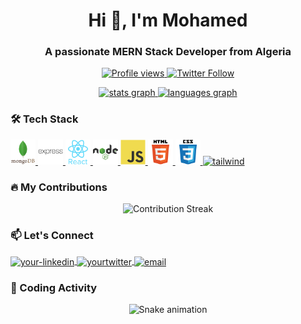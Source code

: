 <h1 align="center">Hi 👋, I'm Mohamed</h1>
<h3 align="center">A passionate MERN Stack Developer from Algeria</h3>

<p align="center">
  <a href="https://github.com/NMA19">
    <img src="https://komarev.com/ghpvc/?username=NMA19&label=Profile%20views&color=0e75b6&style=flat" alt="Profile views" />
  </a>
  <a href="https://twitter.com/yourtwitter" target="blank">
    <img src="https://img.shields.io/twitter/follow/yourtwitter?logo=twitter&style=for-the-badge" alt="Twitter Follow" />
  </a>
</p>

<div align="center">
  <a href="https://github.com/NMA19">
    <img src="https://github-readme-stats.vercel.app/api?username=NMA19&show_icons=true&theme=vision-friendly-dark&hide_border=true&count_private=true&include_all_commits=true" height="150" alt="stats graph" />
    <img src="https://github-readme-stats.vercel.app/api/top-langs?username=NMA19&theme=vision-friendly-dark&hide_border=true&layout=compact&langs_count=6" height="150" alt="languages graph" />
  </a>
</div>

###

<h3 align="left">🛠 Tech Stack</h3>

<p align="left">
  <!-- MERN Stack -->
  <a href="https://www.mongodb.com/" target="_blank" rel="noreferrer">
    <img src="https://raw.githubusercontent.com/devicons/devicon/master/icons/mongodb/mongodb-original-wordmark.svg" alt="mongodb" width="40" height="40"/>
  </a>
  <a href="https://expressjs.com" target="_blank" rel="noreferrer">
    <img src="https://raw.githubusercontent.com/devicons/devicon/master/icons/express/express-original-wordmark.svg" alt="express" width="40" height="40"/>
  </a>
  <a href="https://reactjs.org/" target="_blank" rel="noreferrer">
    <img src="https://raw.githubusercontent.com/devicons/devicon/master/icons/react/react-original-wordmark.svg" alt="react" width="40" height="40"/>
  </a>
  <a href="https://nodejs.org" target="_blank" rel="noreferrer">
    <img src="https://raw.githubusercontent.com/devicons/devicon/master/icons/nodejs/nodejs-original-wordmark.svg" alt="nodejs" width="40" height="40"/>
  </a>
  
  <!-- Additional Tech -->
  <a href="https://developer.mozilla.org/en-US/docs/Web/JavaScript" target="_blank" rel="noreferrer">
    <img src="https://raw.githubusercontent.com/devicons/devicon/master/icons/javascript/javascript-original.svg" alt="javascript" width="40" height="40"/>
  </a>
  <a href="https://www.w3.org/html/" target="_blank" rel="noreferrer">
    <img src="https://raw.githubusercontent.com/devicons/devicon/master/icons/html5/html5-original-wordmark.svg" alt="html5" width="40" height="40"/>
  </a>
  <a href="https://www.w3schools.com/css/" target="_blank" rel="noreferrer">
    <img src="https://raw.githubusercontent.com/devicons/devicon/master/icons/css3/css3-original-wordmark.svg" alt="css3" width="40" height="40"/>
  </a>
  <a href="https://tailwindcss.com/" target="_blank" rel="noreferrer">
    <img src="https://www.vectorlogo.zone/logos/tailwindcss/tailwindcss-icon.svg" alt="tailwind" width="40" height="40"/>
  </a>
</p>

###

<h3 align="left">🔥 My Contributions</h3>

<p align="center">
  <img src="https://github-readme-streak-stats.herokuapp.com/?user=NMA19&theme=vision-friendly-dark&hide_border=true" alt="Contribution Streak" />
</p>

###

<h3 align="left">📫 Let's Connect</h3>
<p align="left">
  <a href="https://linkedin.com/in/your-linkedin" target="blank">
    <img align="center" src="https://raw.githubusercontent.com/rahuldkjain/github-profile-readme-generator/master/src/images/icons/Social/linked-in-alt.svg" alt="your-linkedin" height="30" width="40" />
  </a>
  <a href="https://twitter.com/yourtwitter" target="blank">
    <img align="center" src="https://raw.githubusercontent.com/rahuldkjain/github-profile-readme-generator/master/src/images/icons/Social/twitter.svg" alt="yourtwitter" height="30" width="40" />
  </a>
  <a href="mailto:med363839@gmail.com">
    <img align="center" src="https://www.vectorlogo.zone/logos/gmail/gmail-icon.svg" alt="email" height="30" width="40" />
  </a>
</p>

###

<h3 align="left">🐍 Coding Activity</h3>
<p align="center">
  <img src="https://raw.githubusercontent.com/NMA19/NMA19/output/github-contribution-grid-snake.svg" alt="Snake animation" />
</p>
